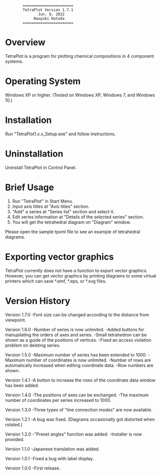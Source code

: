 			=======================
			TetraPlot Version 1.7.1
				   Jun. 8, 2022
				 Naoyuki Hatada
			=======================

 Overview
==========
TetraPlot is a program for plotting chemical compositions in 4 component systems.

 Operating System
==================
Windows XP or higher.
(Tested on Windows XP, Windows 7, and Windows 10.)

 Installation
==============
Run "TetraPlot1.x.x_Setup.exe" and follow instructions. 

 Uninstallation
================
Uninstall TetraPlot in Control Panel.

 Brief Usage
=============
1. Run "TetraPlot" in Start Menu.
2. Input axis titles at "Axis titles" section.
3. "Add" a series at "Series list" section and select it.
4. Edit series information at "Details of the selected series" section.
5. You will get the tetrahedral diagram on "Diagram" window. 

Please open the sample tpxml file to see an example of tetrahedral diagrams.

 Exporting vector graphics
===========================
TetraPlot currently does not have a function to export vector graphics. However, you can get vector graphics by printing diagrams to some virtual printers which can save *.emf, *.eps, or *.svg files.

 Version History
=================
Version 1.7.0
-Font size can be changed according to the distance from viewpoint.

Version 1.6.0
-Number of series is now unlimited.
-Added buttons for manupilating the orders of axes and series.
-Small tetrahedron can be shown as a guide of the positions of vertices.
-Fixed an access violation problem on deleting series.

Version 1.5.0
-Maximum number of series has been extended to 1000.
-Maximum number of coordinates is now unlimited.
-Number of rows are automatically increased when editing coordinate data.
-Row numbers are shown.

Version 1.4.1
-A button to increase the rows of the coordinate data window has been added.

Version 1.4.0
-The positions of axes can be exchanged.
-The maximum number of coordinates per series increased to 1000.

Version 1.3.0
-Three types of "line connection modes" are now available. 

Version 1.2.1
-A bug was fixed. (Diagrams occasionally got distorted when rotated.) 

Version 1.2.0
-"Preset angles" function was added.
-Installer is now provided.

Version 1.1.0
-Japanese translation was added.

Version 1.0.1
-Fixed a bug with label display.

Version 1.0.0
-First release.